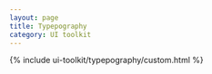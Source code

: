```yaml
---
layout: page
title: Typepography
category: UI toolkit
---
```


{% include ui-toolkit/typepography/custom.html %}